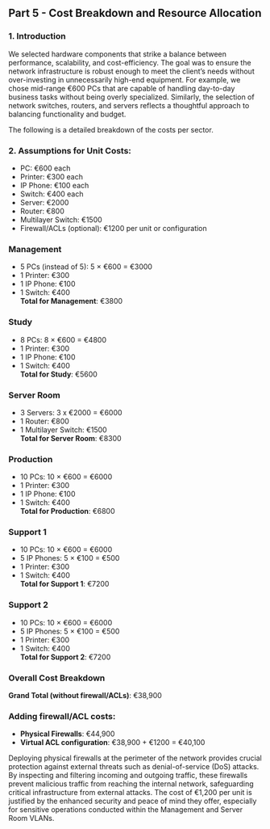 ## Part 5 - Cost Breakdown and Resource Allocation

### 1. Introduction
We selected hardware components that strike a balance between performance, scalability, and cost-efficiency. The goal was to ensure the network infrastructure is robust enough to meet the client’s needs without over-investing in unnecessarily high-end equipment. For example, we chose mid-range €600 PCs that are capable of handling day-to-day business tasks without being overly specialized. Similarly, the selection of network switches, routers, and servers reflects a thoughtful approach to balancing functionality and budget.

The following is a detailed breakdown of the costs per sector.

### 2. Assumptions for Unit Costs:
- PC: €600 each
- Printer: €300 each
- IP Phone: €100 each
- Switch: €400 each
- Server: €2000
- Router: €800
- Multilayer Switch: €1500
- Firewall/ACLs (optional): €1200 per unit or configuration

### Management
- 5 PCs (instead of 5): 5 × €600 = €3000
- 1 Printer: €300
- 1 IP Phone: €100
- 1 Switch: €400  
**Total for Management**: €3800

### Study
- 8 PCs: 8 × €600 = €4800
- 1 Printer: €300
- 1 IP Phone: €100
- 1 Switch: €400  
**Total for Study**: €5600

### Server Room
- 3 Servers: 3 x €2000 = €6000
- 1 Router: €800
- 1 Multilayer Switch: €1500  
**Total for Server Room**: €8300

### Production
- 10 PCs: 10 × €600 = €6000
- 1 Printer: €300
- 1 IP Phone: €100
- 1 Switch: €400  
**Total for Production**: €6800

### Support 1
- 10 PCs: 10 × €600 = €6000
- 5 IP Phones: 5 × €100 = €500
- 1 Printer: €300
- 1 Switch: €400  
**Total for Support 1**: €7200

### Support 2
- 10 PCs: 10 × €600 = €6000
- 5 IP Phones: 5 × €100 = €500
- 1 Printer: €300
- 1 Switch: €400  
**Total for Support 2**: €7200

### Overall Cost Breakdown
**Grand Total (without firewall/ACLs)**: €38,900

### Adding firewall/ACL costs:
- **Physical Firewalls**: €44,900
- **Virtual ACL configuration**: €38,900 + €1200 = €40,100

Deploying physical firewalls at the perimeter of the network provides crucial protection against external threats such as denial-of-service (DoS) attacks. By inspecting and filtering incoming and outgoing traffic, these firewalls prevent malicious traffic from reaching the internal network, safeguarding critical infrastructure from external attacks. The cost of €1,200 per unit is justified by the enhanced security and peace of mind they offer, especially for sensitive operations conducted within the Management and Server Room VLANs.
